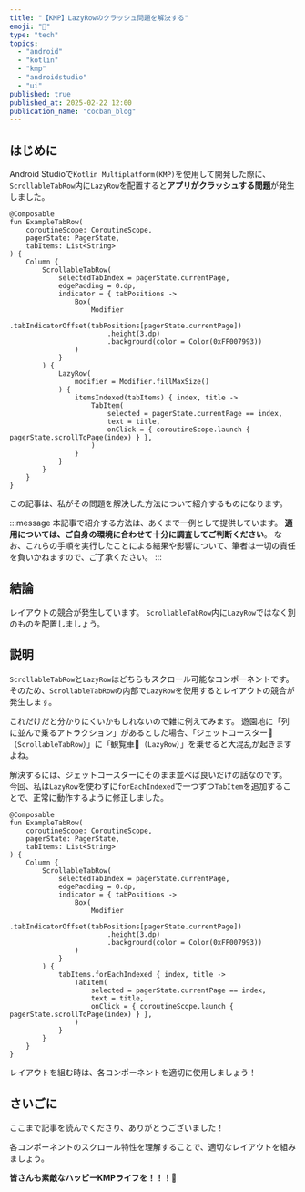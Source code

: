 ```yaml
---
title: "【KMP】LazyRowのクラッシュ問題を解決する"
emoji: "🐢"
type: "tech"
topics:
  - "android"
  - "kotlin"
  - "kmp"
  - "androidstudio"
  - "ui"
published: true
published_at: 2025-02-22 12:00
publication_name: "cocban_blog"
---
```


## はじめに

Android Studioで`Kotlin Multiplatform(KMP)`を使用して開発した際に、`ScrollableTabRow`内に`LazyRow`を配置すると**アプリがクラッシュする問題**が発生しました。

```kotlin:例（実際の開発で使用しているものではありません）
@Composable
fun ExampleTabRow(
    coroutineScope: CoroutineScope,
    pagerState: PagerState,
    tabItems: List<String>
) {
    Column {
        ScrollableTabRow(
            selectedTabIndex = pagerState.currentPage,
            edgePadding = 0.dp,
            indicator = { tabPositions ->
                Box(
                    Modifier
                        .tabIndicatorOffset(tabPositions[pagerState.currentPage])
                        .height(3.dp)
                        .background(color = Color(0xFF007993))
                )
            }
        ) {
            LazyRow(
                modifier = Modifier.fillMaxSize()
            ) {
                itemsIndexed(tabItems) { index, title ->
                    TabItem(
                        selected = pagerState.currentPage == index,
                        text = title,
                        onClick = { coroutineScope.launch { pagerState.scrollToPage(index) } },
                    )
                }
            }
        }
    }
}
```

この記事は、私がその問題を解決した方法について紹介するものになります。

:::message
本記事で紹介する方法は、あくまで一例として提供しています。
**適用については、ご自身の環境に合わせて十分に調査してご判断ください**。
なお、これらの手順を実行したことによる結果や影響について、筆者は一切の責任を負いかねますので、ご了承ください。
:::

## 結論

レイアウトの競合が発生しています。
`ScrollableTabRow`内に`LazyRow`ではなく別のものを配置しましょう。

## 説明

`ScrollableTabRow`と`LazyRow`はどちらもスクロール可能なコンポーネントです。
そのため、`ScrollableTabRow`の内部で`LazyRow`を使用するとレイアウトの競合が発生します。

これだけだと分かりにくいかもしれないので雑に例えてみます。
遊園地に「列に並んで乗るアトラクション」があるとした場合、「ジェットコースター🎢（`ScrollableTabRow`）」に「観覧車🎡（`LazyRow`）」を乗せると大混乱が起きますよね。

解決するには、ジェットコースターにそのまま並べば良いだけの話なのです。
今回、私は`LazyRow`を使わずに`forEachIndexed`で一つずつ`TabItem`を追加することで、正常に動作するように修正しました。

```kotlin:修正後
@Composable
fun ExampleTabRow(
    coroutineScope: CoroutineScope,
    pagerState: PagerState,
    tabItems: List<String>
) {
    Column {
        ScrollableTabRow(
            selectedTabIndex = pagerState.currentPage,
            edgePadding = 0.dp,
            indicator = { tabPositions ->
                Box(
                    Modifier
                        .tabIndicatorOffset(tabPositions[pagerState.currentPage])
                        .height(3.dp)
                        .background(color = Color(0xFF007993))
                )
            }
        ) {
            tabItems.forEachIndexed { index, title ->
                TabItem(
                    selected = pagerState.currentPage == index,
                    text = title,
                    onClick = { coroutineScope.launch { pagerState.scrollToPage(index) } },
                )
            }
        }
    }
}
```

レイアウトを組む時は、各コンポーネントを適切に使用しましょう！

## さいごに

ここまで記事を読んでくださり、ありがとうございました！

各コンポーネントのスクロール特性を理解することで、適切なレイアウトを組みましょう。

**皆さんも素敵なハッピーKMPライフを！！！🌸**


